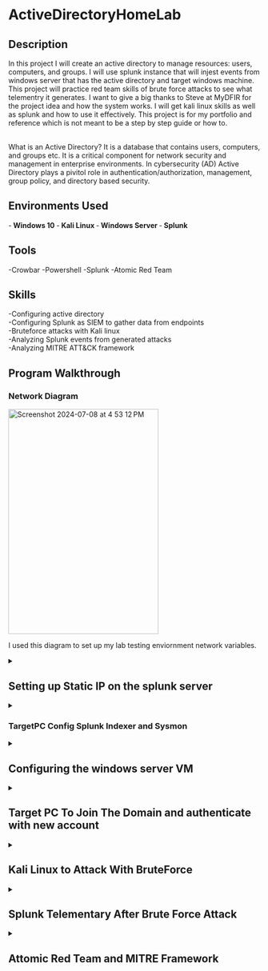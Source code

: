 # ActiveDirectoryHomeLab



<h2>Description</h2>
In this project I will create an active directory to manage resources: users, computers, and groups. I will use splunk instance that will injest events from windows server that has the active directory and target windows machine. This project will practice red team skills of brute force attacks to see what telementry it generates. I want to give a big thanks to Steve at MyDFIR for the project idea and how the system works. I will get kali linux skills as well as splunk and how to use it effectively. This project is for my portfolio and reference which is not meant to be a step by step guide or how to. 
<br />
<br />

What is an Active Directory? It is a database that contains users, computers, and groups etc. It is a critical component for network security and management in enterprise environments. In cybersecurity (AD) Active Directory plays a pivitol role in authentication/authorization, management, group policy, and directory based security.
<br />




<h2>Environments Used</h2>

-<b> Windows 10 </b>
-<b> Kali Linux </b>
-<b> Windows Server </b>
-<b> Splunk </b>

<h2>Tools</h2>
-Crowbar
-Powershell
-Splunk
-Atomic Red Team

<h2>Skills</h2>
-Configuring active directory
</br>
-Configuring Splunk as SIEM to gather data from endpoints
</br>
-Bruteforce attacks with Kali linux
</br>
-Analyzing Splunk events from generated attacks
</br>
-Analyzing MITRE ATT&CK framework
</br>

<h2>Program Walkthrough</h2>

<h3> Network Diagram</h3>
<img width="300" height="450" alt="Screenshot 2024-07-08 at 4 53 12 PM" src="https://github.com/Developer-AaronB/ActiveDirectoryHomeLab/assets/91814805/d404c082-bdb4-452a-83dc-fc6c0717618d">

I used this diagram to set up my lab testing enviornment network variables. 
</br>

<details>
 <summary><h2> Setting up Static IP on the splunk server </h2></summary>
In order to set this up on the splunk server vm, I had to use the command: sudo nano /etc/netplan/00-installer-config.yaml. This file was the only one in the etc folder. Which brought me up to this screen which allowed me to set my static IP to the one in the diagram. I am currently in the Network layer 3 of the OSI model by configuring all of the static IP addresses.
</br>
<img width="450" height="450" alt="Screenshot 2024-07-09 at 12 26 55 PM" src="https://github.com/Developer-AaronB/ActiveDirectoryHomeLab/assets/91814805/8b2cee7e-a062-4200-a958-0b7839b9c881">
</br>
I had to use command  sudo netplan apply to finalize all changes. 
</br>
<img width="1101" alt="Screenshot 2024-07-10 at 4 02 24 PM" src="https://github.com/Developer-AaronB/ActiveDirectoryHomeLab/assets/91814805/25bb4988-1564-4ea5-a836-1a0c3c8568f8">
</br>
This will run with the user splunk is online everytime. Then I wanted to make sure my vm-host-pc is now renamed to target-pc which will distinguish itself in the labs.
</br>
</details>

<details>
<summary><h3>TargetPC Config Splunk Indexer and Sysmon</h3></summary>
<img width="753" alt="Screenshot 2024-07-10 at 4 10 24 PM" src="https://github.com/Developer-AaronB/ActiveDirectoryHomeLab/assets/91814805/e5a14504-1b2d-4f8a-8699-778723f4f4f4">
</br>
The target pc had the same IP address as the windows server in the diagram I had set up. I had to go into the network adapter settings to configure it as a static IP. This will prevent any IP conflicts from happening. 
</br>
<img width="557" alt="Screenshot 2024-07-10 at 4 18 12 PM" src="https://github.com/Developer-AaronB/ActiveDirectoryHomeLab/assets/91814805/ed88a102-ffe2-470e-bea0-ce4a15603058">
</br>
One of the main problems I ran into was the account creation for splunk enterprise. It took two weeks fo non stop calling to customer service to resolve the "48 hour wait time" specified for trial email. After the problem was resolved I was able to download splunk and indexer, which I made sure to put the correct IP address of the target-Pc.
</br>
<img width="829" alt="Screenshot 2024-07-10 at 4 35 27 PM" src="https://github.com/Developer-AaronB/ActiveDirectoryHomeLab/assets/91814805/3647c99c-f96f-47c5-9d8d-8334ccf46fde">
</br>
These configurations are instructing the splunk forwarder to push events releated to applications, security, and sysmon over to the splunk server. All the indexes are pointing to the endpoints which any event from  the endpoint will be pushed into our splunk server. Thanks to youtuber steve for providing this part in the homelab.
</br>
<img width="1034" alt="Screenshot 2024-07-10 at 5 06 38 PM" src="https://github.com/Developer-AaronB/ActiveDirectoryHomeLab/assets/91814805/64481b99-b438-4e65-b5a8-f4bd1e50536f">
</br>
The indexes on splunk did not have endpoint which needed to be created since we updated the local directory files with the config file for endpoints. The port that the new index needed to listen on was 9997. After clicking save, I was already able to see events from my target-pc. I made a search for index=endpoint (last 24hours)
<img width="1026" alt="Screenshot 2024-07-10 at 5 10 14 PM" src="https://github.com/Developer-AaronB/ActiveDirectoryHomeLab/assets/91814805/4b2e5a0f-88f2-4e1e-a6ae-4138bb5fe7f6">
</br>
</details>

<details>
<summary><h2>Configuring the windows server VM</h2></summary>
<img width="910" alt="Screenshot 2024-07-10 at 5 24 59 PM" src="https://github.com/Developer-AaronB/ActiveDirectoryHomeLab/assets/91814805/fc7a6126-36a6-442f-9902-c474baa89535">
</br>
I had to configure the server to have the correct static IP to prevent any errors into our active directory. Once it was configured I used ipconfig command to check the static ip as well as ping google.com for connectivity.
</br>
<img width="1133" alt="Screenshot 2024-07-10 at 5 29 41 PM" src="https://github.com/Developer-AaronB/ActiveDirectoryHomeLab/assets/91814805/5c7eda48-1002-4e85-a76c-f96a1f7686cd">
</br>
I had to promote this server to a domain controller by adding it to a new forest calling it mydfir.local with a password. I learned that attackers love to target domain controllers since it has access to everything which contains password hashes. Any activity report in this file would mean the server has been compromised.
</br>
<img width="724" alt="Screenshot 2024-07-10 at 5 34 40 PM" src="https://github.com/Developer-AaronB/ActiveDirectoryHomeLab/assets/91814805/71a598e0-5aa3-4e28-8289-34de4ec82179">
</br>
<img width="845" alt="Screenshot 2024-07-10 at 5 36 34 PM" src="https://github.com/Developer-AaronB/ActiveDirectoryHomeLab/assets/91814805/15968129-20ba-4cb5-87c2-ca1722025eaa">
</br>
I had to set up some test departments and fill in some users into the correct groups. In a higher enterprise this would be broken up by departments.
</br>
</details>

<details>
<summary><h2>Target PC To Join The Domain and authenticate with new account</h2></summary>

<img width="778" alt="Screenshot 2024-07-10 at 5 43 45 PM" src="https://github.com/Developer-AaronB/ActiveDirectoryHomeLab/assets/91814805/f7adeb75-7634-45cd-a901-057a5be41c1c">
</br>
The error from target machine does not know how to resolve the mydfir.local domain. I had to change the network adapter properties to change IPv4.
</br>
<img width="423" alt="Screenshot 2024-07-10 at 5 48 14 PM" src="https://github.com/Developer-AaronB/ActiveDirectoryHomeLab/assets/91814805/b9d8055a-fb37-4dd8-81c5-5cc87b643650">
</br>
<img width="1100" alt="Screenshot 2024-07-10 at 5 49 44 PM" src="https://github.com/Developer-AaronB/ActiveDirectoryHomeLab/assets/91814805/ce7ac2c9-fdad-4ec1-91b2-29263e959d6e">
</br>
I had to restart the target pc and now select other user while making sure it pointed to the domain mydfir. I logged in with the test account and now we have two machines talking with each other. It will pass events to our splunk server now. 

</details>


<details>
 <summary><h2>Kali Linux to Attack With BruteForce</h2></summary>
<img width="1015" alt="Screenshot 2024-07-10 at 6 17 21 PM" src="https://github.com/Developer-AaronB/ActiveDirectoryHomeLab/assets/91814805/04c5871e-0203-4856-a633-99c9bb7324dc">
</br
I had to configure the network IP to the one specified in the network model diagram. Then I pinged google.com to make sure there was connectivity as well as pinging the splunk server.
</br>
<img width="778" alt="Screenshot 2024-07-10 at 6 20 36 PM" src="https://github.com/Developer-AaronB/ActiveDirectoryHomeLab/assets/91814805/836e0876-35da-495f-b758-3035263ec18c">
</br>
 Next I had to install crowbar in kali for brute force attacks using the command (sudo apt-get install -y crowbar).
</br>
 <img width="518" alt="Screenshot 2024-07-11 at 12 33 58 PM" src="https://github.com/Developer-AaronB/ActiveDirectoryHomeLab/assets/91814805/7b1d2589-8a1c-4533-8d11-dcd6587ab0b6">
</br>
The next phase I had to use crowbar -b flag to specify the service RDP (remote desktop protocol) targeting the account terry smith with the -u flag. With the command I had to include the -C flag to specify a password list. Which I created called password.txt file than after I had to include the IP address 192.168.10.100/32 which I only wanted to target that specific IP. Once executed it will try out all passwords in the txt file. 
</br>
<img width="961" alt="Screenshot 2024-07-11 at 12 51 21 PM" src="https://github.com/Developer-AaronB/ActiveDirectoryHomeLab/assets/91814805/a9564a15-7cb0-4a6d-8189-649a1789bb36">
</details>

<details>
<summary><h2>Splunk Telementary After Brute Force Attack </h2></summary>
Searching on splunk using the index=endpoint tsmith within the last 15 minutes since I just made the attack on kali.
</br>
<img width="822" alt="Screenshot 2024-07-11 at 1 04 09 PM" src="https://github.com/Developer-AaronB/ActiveDirectoryHomeLab/assets/91814805/d52028a6-542e-4d16-ad5d-ee5084cda024">
</br>
I thought this was so incredible seeing the 20 events as the bruteforce tool made 20 attacks from the password.txt file created. Event code 4625 showed the account failed to log in.
</br>
<img width="543" alt="Screenshot 2024-07-11 at 1 08 18 PM" src="https://github.com/Developer-AaronB/ActiveDirectoryHomeLab/assets/91814805/266fdc7e-fc49-40b0-bb58-3e5c53031d40">
</br>
<img width="571" alt="Screenshot 2024-07-11 at 1 11 12 PM" src="https://github.com/Developer-AaronB/ActiveDirectoryHomeLab/assets/91814805/03bc732e-c2b2-4499-9e17-e85c7ae3c55d">

</br>
The code 4624 which registered as an event the account sucessfully logged in. Which means one of the passwords finally made it through. Recommendations: Have invalid attempts policy to lockout user with so many unsucessful attempts. This will prevent a brute force attack from happening. 
</br>
<img width="420" alt="Screenshot 2024-07-11 at 1 11 56 PM" src="https://github.com/Developer-AaronB/ActiveDirectoryHomeLab/assets/91814805/e5508d76-a058-4c39-83bc-87fd178ab5b7">
</br>
</details>


<details>
<summary><h2>Attomic Red Team and MITRE Framework</h2></summary>
</br>
<img width="558" alt="Screenshot 2024-07-11 at 1 34 20 PM" src="https://github.com/Developer-AaronB/ActiveDirectoryHomeLab/assets/91814805/7a5bb4df-74a2-450c-8bf5-00636c81b8ea">
</br>
When you run this command, it allows the current user to run scripts and load configuration files without being blocked or warned. This can be useful for running scripts from untrusted sources or for development purposes, but it also increases the risk of running malicious code, so it should be used with caution.
</br>
I had to set up an Exclusion on the C drive due to windows blocking the attomic red team files.
</br>
<img width="416" alt="Screenshot 2024-07-11 at 1 36 57 PM" src="https://github.com/Developer-AaronB/ActiveDirectoryHomeLab/assets/91814805/ffe93d7e-cf62-4b16-9fd2-100b969a40e1">
</br>

<img width="1032" alt="Screenshot 2024-07-11 at 1 40 32 PM" src="https://github.com/Developer-AaronB/ActiveDirectoryHomeLab/assets/91814805/b9a35c43-012b-407e-8273-9aeefa8821ed">
</br>
The persistence attack used is T1136.001, which was to create a new local account user. 
</br>
<img width="538" alt="Screenshot 2024-07-11 at 1 39 35 PM" src="https://github.com/Developer-AaronB/ActiveDirectoryHomeLab/assets/91814805/7a0fe17c-0641-4048-8260-5f83e5c1468a">
</br>
Account user created which will send telementary to the splunk SIEM. 
</br>
<img width="815" alt="Screenshot 2024-07-11 at 1 48 15 PM" src="https://github.com/Developer-AaronB/ActiveDirectoryHomeLab/assets/91814805/b74d33ac-3252-488f-8547-9fee441d0ab6">
</br>

<Summary><h2>Command and Scripting Interpreter Attomic Red Team</h2></Summary>
</br>
<img width="1032" alt="Screenshot 2024-07-11 at 1 40 32 PM" src="https://github.com/Developer-AaronB/ActiveDirectoryHomeLab/assets/91814805/67c2bdb9-ddb0-42c2-9f6a-d8e61bd99ed6">
</br>
<img width="1095" alt="Screenshot 2024-07-11 at 1 44 20 PM" src="https://github.com/Developer-AaronB/ActiveDirectoryHomeLab/assets/91814805/bfd8536e-45c6-4548-8e1f-6466b3c9be45">
</br>
The windows security defender is already picking up some threats from the attack technique T1059.001.
</br>

</details>










